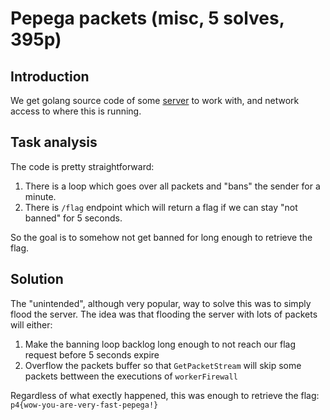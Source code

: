 # Pepega packets (misc, 5 solves, 395p)

## Introduction

We get golang source code of some [server](server.go) to work with, and network access to where this is running.

## Task analysis

The code is pretty straightforward:

1. There is a loop which goes over all packets and "bans" the sender for a minute.
2. There is `/flag` endpoint which will return a flag if we can stay "not banned" for 5 seconds.

So the goal is to somehow not get banned for long enough to retrieve the flag.

## Solution

The "unintended", although very popular, way to solve this was to simply flood the server.
The idea was that flooding the server with lots of packets will either: 

1. Make the banning loop backlog long enough to not reach our flag request before 5 seconds expire
2. Overflow the packets buffer so that `GetPacketStream` will skip some packets bettween the executions of `workerFirewall`

Regardless of what exectly happened, this was enough to retrieve the flag: `p4{wow-you-are-very-fast-pepega!}`
